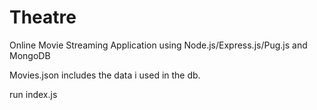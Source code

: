 # Theatre
Online Movie Streaming Application using Node.js/Express.js/Pug.js and MongoDB


Movies.json includes the data i used in the db.

run index.js
